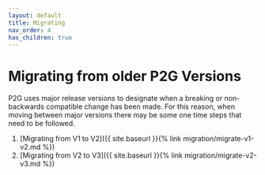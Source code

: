 ```yaml
---
layout: default
title: Migrating
nav_order: 4
has_children: true
---
```


# Migrating from older P2G Versions

P2G uses major release versions to designate when a breaking or non-backwards compatible change has been made. For this reason, when moving between major versions there may be some one time steps that need to be followed.

1. [Migrating from V1 to V2]({{ site.baseurl }}{% link migration/migrate-v1-v2.md %})
1. [Migrating from V2 to V3]({{ site.baseurl }}{% link migration/migrate-v2-v3.md %})
